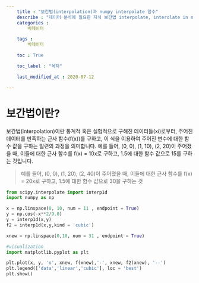 ```yaml
---
    title : "보간법(interpolation)과 numpy interpolate 함수"
    describe : "데이터 분석에 필요한 지식 보간법 interpolate, interolate in numpy" 
    categories : 
        빅데이터   

    tags :
        빅데이터

    toc : True

    toc_label : "목차"        

    last_modified_at : 2020-07-12

---
```

# 보간법이란?
보간법(interpolation)이란 통계적 혹은 실험적으로 구해진 데이터들(xi)로부터, 주어진 데이터를 만족하는 근사 함수(f(x))를 구하고,  이 식을 이용하여 주어진 변수에 대한 함수 값을 구하는 일련의 과정을 의미합니다. 예를 들어, (0, 0), (1, 10), (2, 20)이 주어졌을 때, 이들에 대한 근사 함수를 f(x) = 10x로 구하고, 1.5에 대한 함수 값으로 15를 구하는 것입니다.

> 예를 들어, (0, 0), (1, 20), (2, 40)이 주어졌을 때, 이들에 대한 근사 함수를 f(x) = 20x로 구하고, 1.5에 대한 함수 값으로 30을 구하는 것

```python
from scipy.interpolate import interp1d
import numpy as np

x = np.linspace(0, 10, num = 11 , endpoint = True)
y = np.cos(-x**2/9.0)
y = interp1d(x,y)
f2 = interp1d(x,y,kind = 'cubic')

xnew = np.linspace(0,10, num = 31 , endpoint = True)

#visualization
import matplotlib.pyplot as plt

plt.plot(x, y, 'o', xnew, f(xnew),'-', xnew, f2(xnew), '--')
plt.legend(['data','linear','cubic'], loc = 'best')
plt.show()
```